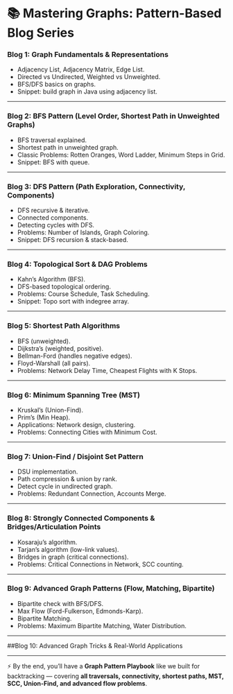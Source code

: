 # 📚 Mastering Graphs: Pattern-Based Blog Series

### **Blog 1: Graph Fundamentals & Representations**

* Adjacency List, Adjacency Matrix, Edge List.
* Directed vs Undirected, Weighted vs Unweighted.
* BFS/DFS basics on graphs.
* Snippet: build graph in Java using adjacency list.

---

### **Blog 2: BFS Pattern (Level Order, Shortest Path in Unweighted Graphs)**

* BFS traversal explained.
* Shortest path in unweighted graph.
* Classic Problems: Rotten Oranges, Word Ladder, Minimum Steps in Grid.
* Snippet: BFS with queue.

---

### **Blog 3: DFS Pattern (Path Exploration, Connectivity, Components)**

* DFS recursive & iterative.
* Connected components.
* Detecting cycles with DFS.
* Problems: Number of Islands, Graph Coloring.
* Snippet: DFS recursion & stack-based.

---

### **Blog 4: Topological Sort & DAG Problems**

* Kahn’s Algorithm (BFS).
* DFS-based topological ordering.
* Problems: Course Schedule, Task Scheduling.
* Snippet: Topo sort with indegree array.

---

### **Blog 5: Shortest Path Algorithms**

* BFS (unweighted).
* Dijkstra’s (weighted, positive).
* Bellman-Ford (handles negative edges).
* Floyd-Warshall (all pairs).
* Problems: Network Delay Time, Cheapest Flights with K Stops.

---

### **Blog 6: Minimum Spanning Tree (MST)**

* Kruskal’s (Union-Find).
* Prim’s (Min Heap).
* Applications: Network design, clustering.
* Problems: Connecting Cities with Minimum Cost.

---

### **Blog 7: Union-Find / Disjoint Set Pattern**

* DSU implementation.
* Path compression & union by rank.
* Detect cycle in undirected graph.
* Problems: Redundant Connection, Accounts Merge.

---

### **Blog 8: Strongly Connected Components & Bridges/Articulation Points**

* Kosaraju’s algorithm.
* Tarjan’s algorithm (low-link values).
* Bridges in graph (critical connections).
* Problems: Critical Connections in Network, SCC counting.

---

### **Blog 9: Advanced Graph Patterns (Flow, Matching, Bipartite)**

* Bipartite check with BFS/DFS.
* Max Flow (Ford-Fulkerson, Edmonds-Karp).
* Bipartite Matching.
* Problems: Maximum Bipartite Matching, Water Distribution.

---

##Blog 10: Advanced Graph Tricks & Real-World Applications


---

⚡ By the end, you’ll have a **Graph Pattern Playbook** like we built for backtracking — covering **all traversals, connectivity, shortest paths, MST, SCC, Union-Find, and advanced flow problems**.



